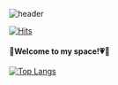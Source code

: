 ![header](https://capsule-render.vercel.app/api?type=waving&animation=twinkling&color=81BEF7&height=300&section=header&text=Hi%20there😚&fontSize=90)

[![Hits](https://hits.seeyoufarm.com/api/count/incr/badge.svg?url=https%3A%2F%2Fgithub.com%2Fbomcarrot&count_bg=%238DEA47&title_bg=%2314EEC5&icon=smugmug.svg&icon_color=%23FFC45A&title=hits&edge_flat=false)](https://hits.seeyoufarm.com)

<h4>🐰Welcome to my space!💗🥕</h4>


[![Top Langs](https://github-readme-stats.vercel.app/api/top-langs/?username=bomcarrot&layout=compact)](https://github.com/bomcarrot/bomcarrot)

 
